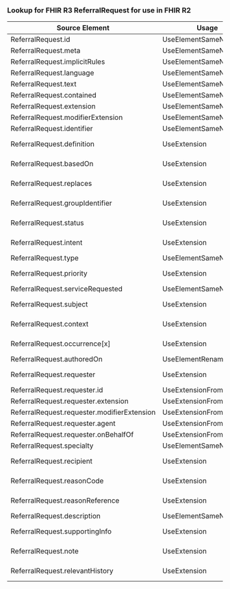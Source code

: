 ### Lookup for FHIR R3 ReferralRequest for use in FHIR R2

| Source Element | Usage | Target |
| -------------- | ----- | ------ |
| ReferralRequest.id | UseElementSameName | ReferralRequest.id |
| ReferralRequest.meta | UseElementSameName | ReferralRequest.meta |
| ReferralRequest.implicitRules | UseElementSameName | ReferralRequest.implicitRules |
| ReferralRequest.language | UseElementSameName | ReferralRequest.language |
| ReferralRequest.text | UseElementSameName | ReferralRequest.text |
| ReferralRequest.contained | UseElementSameName | ReferralRequest.contained |
| ReferralRequest.extension | UseElementSameName | ReferralRequest.extension |
| ReferralRequest.modifierExtension | UseElementSameName | ReferralRequest.modifierExtension |
| ReferralRequest.identifier | UseElementSameName | ReferralRequest.identifier |
| ReferralRequest.definition | UseExtension | http://hl7.org/fhir/3.0/StructureDefinition/extension-ReferralRequest.definition |
| ReferralRequest.basedOn | UseExtension | http://hl7.org/fhir/3.0/StructureDefinition/extension-ReferralRequest.basedOn |
| ReferralRequest.replaces | UseExtension | http://hl7.org/fhir/3.0/StructureDefinition/extension-ReferralRequest.replaces |
| ReferralRequest.groupIdentifier | UseExtension | http://hl7.org/fhir/3.0/StructureDefinition/extension-ReferralRequest.groupIdentifier |
| ReferralRequest.status | UseExtension | http://hl7.org/fhir/3.0/StructureDefinition/extension-ReferralRequest.status |
| ReferralRequest.intent | UseExtension | http://hl7.org/fhir/3.0/StructureDefinition/extension-ReferralRequest.intent |
| ReferralRequest.type | UseElementSameName | ReferralRequest.type |
| ReferralRequest.priority | UseExtension | http://hl7.org/fhir/3.0/StructureDefinition/extension-ReferralRequest.priority |
| ReferralRequest.serviceRequested | UseElementSameName | ReferralRequest.serviceRequested |
| ReferralRequest.subject | UseExtension | http://hl7.org/fhir/3.0/StructureDefinition/extension-ReferralRequest.subject |
| ReferralRequest.context | UseExtension | http://hl7.org/fhir/3.0/StructureDefinition/extension-ReferralRequest.context |
| ReferralRequest.occurrence[x] | UseExtension | http://hl7.org/fhir/3.0/StructureDefinition/extension-ReferralRequest.occurrence |
| ReferralRequest.authoredOn | UseElementRenamed | ReferralRequest.date |
| ReferralRequest.requester | UseExtension | http://hl7.org/fhir/3.0/StructureDefinition/extension-ReferralRequest.requester |
| ReferralRequest.requester.id | UseExtensionFromAncestor | - |
| ReferralRequest.requester.extension | UseExtensionFromAncestor | - |
| ReferralRequest.requester.modifierExtension | UseExtensionFromAncestor | - |
| ReferralRequest.requester.agent | UseExtensionFromAncestor | - |
| ReferralRequest.requester.onBehalfOf | UseExtensionFromAncestor | - |
| ReferralRequest.specialty | UseElementSameName | ReferralRequest.specialty |
| ReferralRequest.recipient | UseExtension | http://hl7.org/fhir/3.0/StructureDefinition/extension-ReferralRequest.recipient |
| ReferralRequest.reasonCode | UseExtension | http://hl7.org/fhir/3.0/StructureDefinition/extension-ReferralRequest.reasonCode |
| ReferralRequest.reasonReference | UseExtension | http://hl7.org/fhir/3.0/StructureDefinition/extension-ReferralRequest.reasonReference |
| ReferralRequest.description | UseElementSameName | ReferralRequest.description |
| ReferralRequest.supportingInfo | UseExtension | http://hl7.org/fhir/3.0/StructureDefinition/extension-ReferralRequest.supportingInfo |
| ReferralRequest.note | UseExtension | http://hl7.org/fhir/3.0/StructureDefinition/extension-ReferralRequest.note |
| ReferralRequest.relevantHistory | UseExtension | http://hl7.org/fhir/3.0/StructureDefinition/extension-ReferralRequest.relevantHistory |
